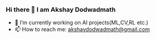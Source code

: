 ### Hi there 👋 I am Akshay Dodwadmath
- 🔭 I’m currently working on AI projects(ML,CV,RL etc.)
- 📫 How to reach me: akshaydodwadmath@gmail.com
<!--
**akshaydodwadmath/akshaydodwadmath** is a ✨ _special_ ✨ repository because its `README.md` (this file) appears on your GitHub profile.

Here are some ideas to get you started:

- 🔭 I’m currently working on ...
- 🌱 I’m currently learning ...
- 👯 I’m looking to collaborate on ...
- 🤔 I’m looking for help with ...
- 💬 Ask me about ...
- 📫 How to reach me: ...
- 😄 Pronouns: ...
- ⚡ Fun fact: ...
-->

